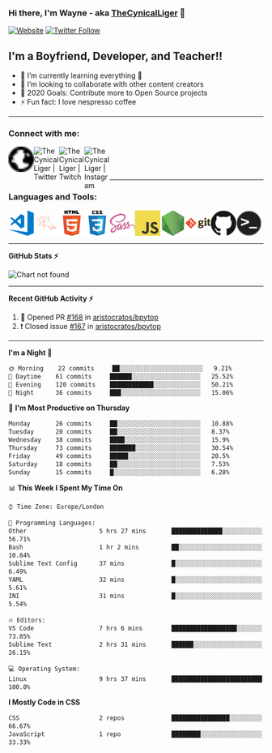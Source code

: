 ### Hi there, I'm Wayne - aka [TheCynicalLiger][website] 👋

[![Website](https://img.shields.io/website?label=github.com/TheCynicalLiger/&style=for-the-badge&url=https://github.com/TheCynicalLiger/)][website]
[![Twitter Follow](https://img.shields.io/twitter/follow/TheCynicalLiger?color=1DA1F2&logo=twitter&style=for-the-badge)](https://twitter.com/intent/follow?original_referer=https%3A%2F%2Fgithub.com%2FTheCynicalLiger&screen_name=TheCynicalLiger)

## I'm a Boyfriend, Developer, and Teacher!!

- 🌱 I’m currently learning everything 🤣
- 👯 I’m looking to collaborate with other content creators
- 🥅 2020 Goals: Contribute more to Open Source projects
- ⚡ Fun fact: I love nespresso coffee

---

### Connect with me:

[<img align="left" alt="TheCynicalLiger | GitHub" width="50px" src="https://raw.githubusercontent.com/iconic/open-iconic/master/svg/globe.svg" />][website]
[<img align="left" alt="TheCynicalLiger | Twitter" width="50px" src="https://cdn.jsdelivr.net/npm/simple-icons@v3/icons/twitter.svg" />][twitter]
[<img align="left" alt="TheCynicalLiger | Twitch" width="50px" src="https://cdn.jsdelivr.net/npm/simple-icons@v3/icons/twitch.svg" />][Twitch]
[<img align="left" alt="TheCynicalLiger | Instagram" width="50px" src="https://cdn.jsdelivr.net/npm/simple-icons@v3/icons/instagram.svg" />][instagram]

<br />
<br />
<br />

---

### Languages and Tools:

<img align="left" alt="Visual Studio Code" width="50px" src="https://raw.githubusercontent.com/github/explore/80688e429a7d4ef2fca1e82350fe8e3517d3494d/topics/visual-studio-code/visual-studio-code.png" />
<img align="left" alt="Fish" width="50px" src="https://raw.githubusercontent.com/github/explore/80688e429a7d4ef2fca1e82350fe8e3517d3494d/topics/fish/fish.png" />
<img align="left" alt="HTML5" width="50px" src="https://raw.githubusercontent.com/github/explore/80688e429a7d4ef2fca1e82350fe8e3517d3494d/topics/html/html.png" />
<img align="left" alt="CSS3" width="50px" src="https://raw.githubusercontent.com/github/explore/80688e429a7d4ef2fca1e82350fe8e3517d3494d/topics/css/css.png" />
<img align="left" alt="Sass" width="50px" src="https://raw.githubusercontent.com/github/explore/80688e429a7d4ef2fca1e82350fe8e3517d3494d/topics/sass/sass.png" />
<img align="left" alt="JavaScript" width="50px" src="https://raw.githubusercontent.com/github/explore/80688e429a7d4ef2fca1e82350fe8e3517d3494d/topics/javascript/javascript.png" />
<img align="left" alt="Node.js" width="50px" src="https://raw.githubusercontent.com/github/explore/80688e429a7d4ef2fca1e82350fe8e3517d3494d/topics/nodejs/nodejs.png" />
<img align="left" alt="Git" width="50px" src="https://raw.githubusercontent.com/github/explore/80688e429a7d4ef2fca1e82350fe8e3517d3494d/topics/git/git.png" />
<img align="left" alt="GitHub" width="50px" src="https://raw.githubusercontent.com/github/explore/78df643247d429f6cc873026c0622819ad797942/topics/github/github.png" />
<img align="left" alt="Terminal" width="50px" src="https://raw.githubusercontent.com/github/explore/80688e429a7d4ef2fca1e82350fe8e3517d3494d/topics/terminal/terminal.png" />

<br />
<br />
<br />

---

**GitHub Stats :zap:**

![Chart not found](https://github-readme-stats.vercel.app/api?username=TheCynicalLiger&show_icons=true&count_private=true&hide_border=true&include_all_commits=true&custom_title=TheCynicalLiger%27s+GitHub+Stats)

---

**Recent GitHub Activity :zap:**
  
<!--START_SECTION:activity-->
1. 💪 Opened PR [#168](https://github.com/aristocratos/bpytop/pull/168) in [aristocratos/bpytop](https://github.com/aristocratos/bpytop)
2. ❗️ Closed issue [#167](https://github.com/aristocratos/bpytop/issues/167) in [aristocratos/bpytop](https://github.com/aristocratos/bpytop)
<!--END_SECTION:activity-->

---

<!--START_SECTION:waka-->
**I'm a Night 🦉** 

```text
🌞 Morning    22 commits     ██░░░░░░░░░░░░░░░░░░░░░░░   9.21% 
🌆 Daytime    61 commits     ██████░░░░░░░░░░░░░░░░░░░   25.52% 
🌃 Evening    120 commits    ████████████░░░░░░░░░░░░░   50.21% 
🌙 Night      36 commits     ███░░░░░░░░░░░░░░░░░░░░░░   15.06%

```
📅 **I'm Most Productive on Thursday** 

```text
Monday       26 commits     ██░░░░░░░░░░░░░░░░░░░░░░░   10.88% 
Tuesday      20 commits     ██░░░░░░░░░░░░░░░░░░░░░░░   8.37% 
Wednesday    38 commits     ████░░░░░░░░░░░░░░░░░░░░░   15.9% 
Thursday     73 commits     ███████░░░░░░░░░░░░░░░░░░   30.54% 
Friday       49 commits     █████░░░░░░░░░░░░░░░░░░░░   20.5% 
Saturday     18 commits     ██░░░░░░░░░░░░░░░░░░░░░░░   7.53% 
Sunday       15 commits     █░░░░░░░░░░░░░░░░░░░░░░░░   6.28%

```


📊 **This Week I Spent My Time On** 

```text
⌚︎ Time Zone: Europe/London

💬 Programming Languages: 
Other                    5 hrs 27 mins       ██████████████░░░░░░░░░░░   56.71% 
Bash                     1 hr 2 mins         ██░░░░░░░░░░░░░░░░░░░░░░░   10.84% 
Sublime Text Config      37 mins             █░░░░░░░░░░░░░░░░░░░░░░░░   6.49% 
YAML                     32 mins             █░░░░░░░░░░░░░░░░░░░░░░░░   5.61% 
INI                      31 mins             █░░░░░░░░░░░░░░░░░░░░░░░░   5.54%

🔥 Editors: 
VS Code                  7 hrs 6 mins        ██████████████████░░░░░░░   73.85% 
Sublime Text             2 hrs 31 mins       ██████░░░░░░░░░░░░░░░░░░░   26.15%

💻 Operating System: 
Linux                    9 hrs 37 mins       █████████████████████████   100.0%

```

**I Mostly Code in CSS** 

```text
CSS                      2 repos             ████████████████░░░░░░░░░   66.67% 
JavaScript               1 repo              ████████░░░░░░░░░░░░░░░░░   33.33%

```



<!--END_SECTION:waka-->


[website]: https://github.com/TheCynicalLiger/
[twitter]: https://twitter.com/TheCynicalLiger
[twitch]: https://twitch.tv/TheCynicalLiger
[instagram]: https://instagram.com/TheCynicalLiger
